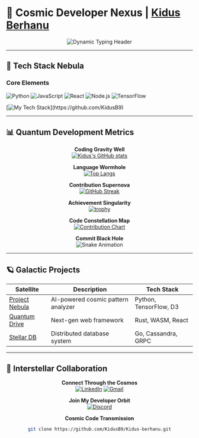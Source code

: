 # 🚀 Cosmic Developer Nexus | [Kidus Berhanu](https://github.com/KidusB9)

<div align="center">
  <img src="https://readme-typing-svg.demolab.com?font=Orbitron&size=26&duration=4000&pause=1000&color=44FF00&center=true&vCenter=true&width=435&lines=Full+Stack+Alchemist;AI%2FML+Architect;Quantum+Code+Weaver;Open+Source+Cosmonaut;Innovation+Astronaut" alt="Dynamic Typing Header" />
</div>

---

## 🌌 **Tech Stack Nebula**

### **Core Elements**
![Python](https://img.shields.io/badge/Python-3776AB?style=for-the-badge&logo=python&logoColor=white)
![JavaScript](https://img.shields.io/badge/JavaScript-F7DF1E?style=for-the-badge&logo=javascript&logoColor=black)
![React](https://img.shields.io/badge/React-61DAFB?style=for-the-badge&logo=react&logoColor=black)
![Node.js](https://img.shields.io/badge/Node.js-339933?style=for-the-badge&logo=nodedotjs&logoColor=white)
![TensorFlow](https://img.shields.io/badge/TensorFlow-FF6F00?style=for-the-badge&logo=tensorflow&logoColor=white)

[![My Tech Stack](https://github-readme-tech-stack.vercel.app/api/cards?title=Tech%20Constellation&align=center&border=00ff88&lineCount=2&line1=python,python,f8d847;javascript,js,f0db4f;c,c,a8b9cc;react,react,61dafb&line2=node.js,nodejs,3c873a;mongodb,mongodb,4db33d;aws,aws,ff9900;docker,docker,2496ed;)](https://github.com/KidusB9)

---

## 📊 **Quantum Development Metrics**

<div align="center">
  
  **Coding Gravity Well**  
  [![Kidus's GitHub stats](https://github-readme-stats.vercel.app/api?username=KidusB9&show_icons=true&theme=chartreuse-dark&include_all_commits=true&count_private=true)](https://github.com/KidusB9)
  
  **Language Wormhole**  
  [![Top Langs](https://github-readme-stats.vercel.app/api/top-langs/?username=KidusB9&layout=compact&theme=chartreuse-dark&hide=roff,procfile)](https://github.com/KidusB9)
  
  **Contribution Supernova**  
  [![GitHub Streak](https://streak-stats.demolab.com/?user=KidusB9&theme=chartreuse-dark)](https://git.io/streak-stats)
  
  **Achievement Singularity**  
  [![trophy](https://github-profile-trophy.vercel.app/?username=KidusB9&theme=matrix&row=2&column=4)](https://github.com/ryo-ma/github-profile-trophy)
  
  **Code Constellation Map**  
  [![Contribution Chart](https://raw.githubusercontent.com/KidusB9/KidusB9/main/profile-3d-contrib/profile-night-rainbow.svg)](https://github.com/KidusB9)
  
  **Commit Black Hole**  
  ![Snake Animation](https://github.com/KidusB9/KidusB9/blob/output/github-contribution-grid-snake-dark.svg)
  
</div>

---

## 🪐 **Galactic Projects**

| Satellite            | Description                          | Tech Stack              |
|----------------------|--------------------------------------|-------------------------|
| [Project Nebula](/)  | AI-powered cosmic pattern analyzer  | Python, TensorFlow, D3  |
| [Quantum Drive](/)   | Next-gen web framework               | Rust, WASM, React       |
| [Stellar DB](/)      | Distributed database system          | Go, Cassandra, GRPC     |

---

## 🌠 **Interstellar Collaboration**

<div align="center">
  
  **Connect Through the Cosmos**  
  [![LinkedIn](https://img.shields.io/badge/LinkedIn-0077B5?style=for-the-badge&logo=linkedin&logoColor=white)](your-linkedin)
  [![Gmail](https://img.shields.io/badge/Gmail-D14836?style=for-the-badge&logo=gmail&logoColor=white)](mailto:your-email)
  
  **Join My Developer Orbit**  
  [![Discord](https://img.shields.io/badge/Discord-5865F2?style=for-the-badge&logo=discord&logoColor=white)](your-discord)
  
  **Cosmic Code Transmission**  
  ```bash
  git clone https://github.com/KidusB9/Kidus-berhanu.git
